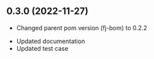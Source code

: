 0.3.0 (2022-11-27)
------------------
+ Changed parent pom version (fj-bom) to 0.2.2
* Updated documentation
* Updated test case